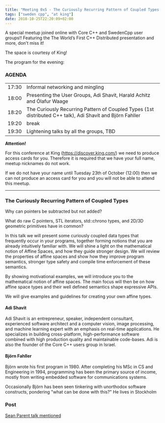 ```yaml
---
title: "Meeting 0x5 - The Curiously Recurring Pattern of Coupled Types - Distributed C++ Meetup"
tags: ["sweden cpp", "at king"]
date: 2018-10-25T22:20:09+02:00
---
```


A special meetup joined online with Core C++ and SwedenCpp user groups!! Featuring the The World’s First C++ Distributed presentation and more, don't miss it!

The space is courtesy of King!

The program for the evening:

### AGENDA

|               |              |
|---------------|--------------|
| 17:30  | Informal networking and mingling |
| 18:00  | Presenting the User Groups, Adi Shavit, Harald Achitz and Ólafur Waage |
| 18:20  | The Curiously Recurring Pattern of Coupled Types (1st distributed C++ talk), Adi Shavit and Björn Fahller   |
| 19:20  | break          |
| 19:30  | Lightening talks by all the groups, TBD          |

**Attention!**

For this conference at King (https://discover.king.com/) we need to
produce access cards for you. Therefore it is required that we have
your full name, meetup nicknames do not work.

If we do not have your name until Tuesday 23th of October (12:00) then
we can not produce an access card for you and you will not be able to
attend this meetup.

---

### The Curiously Recurring Pattern of Coupled Types
Why can pointers be subtracted but not added?

What do raw C pointers, STL iterators, std::chrono types, and 2D/3D geometric
primitives have in common?

In this talk we will present some curiously coupled data types that frequently
occur in your programs, together forming notions that you are already
intuitively familiar with. We will shine a light on the mathematical notion of
Affine Spaces, and how they guide stronger design. We will review the
properties of affine spaces and show how they improve program semantics,
stronger type safety and compile time enforcement of these semantics.

By showing motivational examples, we will introduce you to the mathematical
notion of affine spaces. The main focus will then be on how affine space types
and their well defined semantics shape expressive APIs.

We will give examples and guidelines for creating your own affine types.

#### Adi Shavit
Adi Shavit is an entrepreneur, speaker, independent consultant, experienced
software architect and a computer vision, image processing, and machine
learning expert with an emphasis on real-time applications. He specializes in
building cross-platform, high-performance software combined with high
production quality and maintainable code-bases. Adi is also the founder of the
Core C++ users group in Israel.

#### Björn Fahller
Björn wrote his first program in 1980. After completing his MSc in CS and
Engineering in 1994, programming has been the primary source of income, mostly
from writing embedded software for communications systems.

Occasionally Björn has been seen tinkering with unorthodox software
constructs, pondering "what can be done with this?" He lives in Stockholm

### Post

[Sean Parent talk mentioned](https://www.youtube.com/watch?v=iwJpxWHuZQY)